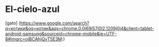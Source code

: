 # El-cielo-azul
[gato] (https://www.google.com/search?q=котики&oq=котик&aqs=chrome.0.0j69i57j0l2.1209j0j4&client=tablet-android-samsung&sourceid=chrome-mobile&ie=UTF-8#imgrc=ojBCAhjQvT5E3M:)
